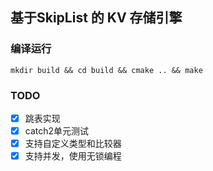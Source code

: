 ## 基于SkipList 的 KV 存储引擎

### 编译运行
```
mkdir build && cd build && cmake .. && make
```

### TODO
- [x] 跳表实现
- [x] catch2单元测试
- [x] 支持自定义类型和比较器
- [x] 支持并发，使用无锁编程
